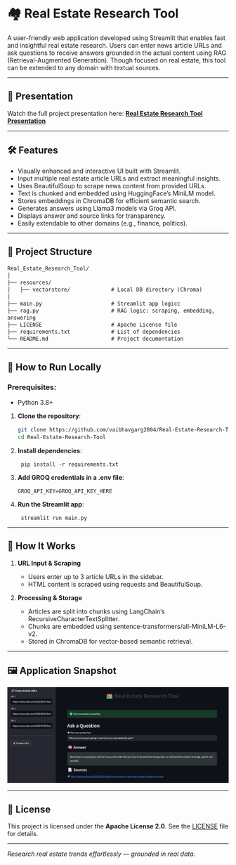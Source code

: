 # 🏘️ Real Estate Research Tool

A user-friendly web application developed using Streamlit that enables fast and insightful real estate research. Users can enter news article URLs and ask questions to receive answers grounded in the actual content using RAG (Retrieval-Augmented Generation). Though focused on real estate, this tool can be extended to any domain with textual sources.

---

## 🎥 Presentation
Watch the full project presentation here: **[Real Estate Research Tool Presentation](https://vaibhav-projects.my.canva.site/real-estate-research-tool)**

---

## 🛠 Features  
- Visually enhanced and interactive UI built with Streamlit. 
- Input multiple real estate article URLs and extract meaningful insights.  
- Uses BeautifulSoup to scrape news content from provided URLs.
- Text is chunked and embedded using HuggingFace’s MiniLM model.
- Stores embeddings in ChromaDB for efficient semantic search.  
- Generates answers using Llama3 models via Groq API.  
- Displays answer and source links for transparency.  
- Easily extendable to other domains (e.g., finance, politics).

---

## 📂 Project Structure

```
Real_Estate_Research_Tool/
│
├── resources/
│   ├── vectorstore/             # Local DB directory (Chroma) 
│
├── main.py                      # Streamlit app logicc
├── rag.py                       # RAG logic: scraping, embedding, answering
├── LICENSE                      # Apache License file
├── requirements.txt             # List of dependencies
└── README.md                    # Project documentation
```

---

## 🚀 How to Run Locally  
### Prerequisites:  
- Python 3.8+

1. **Clone the repository**:
   ```bash
   git clone https://github.com/vaibhavgarg2004/Real-Estate-Research-Tool.git
   cd Real-Estate-Research-Tool
   ```
2. **Install dependencies**:   
   ```commandline
    pip install -r requirements.txt
   ```
3. **Add GROQ credentials in a .env file**:
    ```text
    GROQ_API_KEY=GROQ_API_KEY_HERE
   ```
5. **Run the Streamlit app**:   
   ```commandline
    streamlit run main.py
   ```

---

## 🧠 How It Works

1. **URL Input & Scraping**  
   - Users enter up to 3 article URLs in the sidebar.  
   - HTML content is scraped using requests and BeautifulSoup.   

3. **Processing & Storage**  
   - Articles are split into chunks using LangChain’s RecursiveCharacterTextSplitter.  
   - Chunks are embedded using sentence-transformers/all-MiniLM-L6-v2.  
   - Stored in ChromaDB for vector-based semantic retrieval.
     
---
   
## 🖼️ Application Snapshot

![Application UI](Real_Estate_Tool_ui.png)

---

## 📄 License
This project is licensed under the **Apache License 2.0**. See the [LICENSE](./LICENSE) file for details.

---

*Research real estate trends effortlessly — grounded in real data.*

